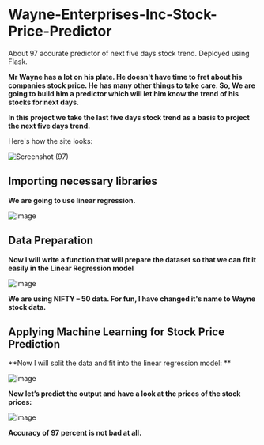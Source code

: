 # Wayne-Enterprises-Inc-Stock-Price-Predictor
About 97 accurate predictor of  next five days stock trend. Deployed using Flask.


**Mr Wayne has a lot on his plate. He doesn't have time to fret about his companies stock price. He has many other things to take care.
So, We are going to build him a predictor which will let him know the trend of his stocks for next days.**


**In this project we take the last five days stock trend as a basis to project the next five days trend.**


Here's how the site looks:

![Screenshot (97)](https://user-images.githubusercontent.com/72303641/137005982-bf24eff7-fd50-4d18-8e35-c259743dfb73.png)

## Importing necessary libraries
**We are going to use linear regression.**

![image](https://user-images.githubusercontent.com/72303641/138639157-84072d06-cff3-4467-bb55-87b348492dda.png)

 
 
## Data Preparation
**Now I will write a function that will prepare the dataset so that we can fit it easily in the Linear Regression model**

![image](https://user-images.githubusercontent.com/72303641/138639124-75e682ba-4e0e-4393-9e13-253528e9b93d.png)


**We are using NIFTY – 50 data. For fun, I have changed it's name to Wayne stock data.**


## Applying Machine Learning for Stock Price Prediction
**Now I will split the data and fit into the linear regression model: **

![image](https://user-images.githubusercontent.com/72303641/138639246-922921d7-0642-4ea0-b766-0033c535c5ce.png)


**Now let’s predict the output and have a look at the prices of the stock prices:**

![image](https://user-images.githubusercontent.com/72303641/138639270-c43c4cbe-0803-45f8-b192-1d7608b73927.png)

**Accuracy of 97 percent is not bad at all.**

